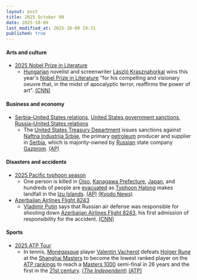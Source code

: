 ```yaml
---
layout: post
title: 2025 October 09
date: 2025-10-09
last_modified_at: 2025-10-09 19:31
published: true
---
```



#### Arts and culture

* [2025 Nobel Prize in Literature](https://en.wikipedia.org/wiki/2025_Nobel_Prize_in_Literature "2025 Nobel Prize in Literature")
  * [Hungarian](https://en.wikipedia.org/wiki/Hungary "Hungary") novelist and screenwriter [László Krasznahorkai](https://en.wikipedia.org/wiki/L%C3%A1szl%C3%B3_Krasznahorkai "László Krasznahorkai") wins this year's [Nobel Prize in Literature](https://en.wikipedia.org/wiki/Nobel_Prize_in_Literature "Nobel Prize in Literature") "for his compelling and visionary oeuvre that, in the midst of apocalyptic terror, reaffirms the power of art". [(CNN)](https://edition.cnn.com/2025/10/09/style/laszlo-krasznahorkai-nobel-prize-literature-intl)

#### Business and economy

* [Serbia–United States relations](https://en.wikipedia.org/wiki/Serbia%E2%80%93United_States_relations "Serbia–United States relations"), [United States government sanctions](https://en.wikipedia.org/wiki/United_States_government_sanctions "United States government sanctions"), [Russia–United States relations](https://en.wikipedia.org/wiki/Russia%E2%80%93United_States_relations "Russia–United States relations")
  * The [United States Treasury Department](https://en.wikipedia.org/wiki/United_States_Treasury_Department "United States Treasury Department") issues sanctions against [Naftna Industrija Srbije](https://en.wikipedia.org/wiki/Naftna_Industrija_Srbije "Naftna Industrija Srbije"), the primary [petroleum](https://en.wikipedia.org/wiki/Petroleum "Petroleum") producer and supplier in [Serbia](https://en.wikipedia.org/wiki/Serbia "Serbia"), which is majority-owned by [Russian](https://en.wikipedia.org/wiki/Russia "Russia") state company [Gazprom](https://en.wikipedia.org/wiki/Gazprom "Gazprom"). [(AP)](https://apnews.com/article/russia-us-serbia-oil-sanctions-7e84f9d0ff3eab8421c6aa90e1f27903)

#### Disasters and accidents

* [2025 Pacific typhoon season](https://en.wikipedia.org/wiki/2025_Pacific_typhoon_season "2025 Pacific typhoon season")
  * One person is killed in [Oiso](https://en.wikipedia.org/wiki/Oiso "Oiso"), [Kanagawa Prefecture](https://en.wikipedia.org/wiki/Kanagawa_Prefecture "Kanagawa Prefecture"), [Japan](https://en.wikipedia.org/wiki/Japan "Japan"), and hundreds of people are [evacuated](https://en.wikipedia.org/wiki/Emergency_evacuation "Emergency evacuation") as [Typhoon Halong](https://en.wikipedia.org/wiki/2025_Pacific_typhoon_season#Typhoon_Halong "2025 Pacific typhoon season") makes landfall in the [Izu Islands](https://en.wikipedia.org/wiki/Izu_Islands "Izu Islands"). [(AP)](https://apnews.com/article/japan-typhoon-heavy-rain-flooding-d2d631f1e521d527f12a34021ea9d138) [(Kyodo News)](https://english.kyodonews.net/articles/-/62474)
* [Azerbaijan Airlines Flight 8243](https://en.wikipedia.org/wiki/Azerbaijan_Airlines_Flight_8243 "Azerbaijan Airlines Flight 8243")
  * [Vladimir Putin](https://en.wikipedia.org/wiki/Vladimir_Putin "Vladimir Putin") says that Russian air defense was responsible for shooting down [Azerbaijan Airlines Flight 8243](https://en.wikipedia.org/wiki/Azerbaijan_Airlines_Flight_8243 "Azerbaijan Airlines Flight 8243"), his first admission of responsibility for the accident. [(CNN)](https://www.cnn.com/2025/10/09/europe/putin-azerbaijan-jet-crash-intl)

#### Sports

* [2025 ATP Tour](https://en.wikipedia.org/wiki/2025_ATP_Tour "2025 ATP Tour")
  * In tennis, [Monégasque](https://en.wikipedia.org/wiki/Monaco "Monaco") player [Valentin Vacherot](https://en.wikipedia.org/wiki/Valentin_Vacherot "Valentin Vacherot") defeats [Holger Rune](https://en.wikipedia.org/wiki/Holger_Rune "Holger Rune") at the [Shanghai Masters](https://en.wikipedia.org/wiki/Shanghai_Masters_%28tennis%29 "Shanghai Masters (tennis)") to become the lowest ranked player on the [ATP rankings](https://en.wikipedia.org/wiki/ATP_rankings "ATP rankings") to reach a [Masters 1000](https://en.wikipedia.org/wiki/ATP_Masters_1000_tournaments "ATP Masters 1000 tournaments") semi-final in 26 years and the first in the [21st century](https://en.wikipedia.org/wiki/21st_century "21st century"). [(*The Independent*)](https://www.independent.co.uk/sport/tennis/valentin-vacherot-holger-rune-shanghai-masters-result-b2842380.html) [(ATP)](https://www.atptour.com/en/news/rune-vacherot-shanghai-2025-qf)
